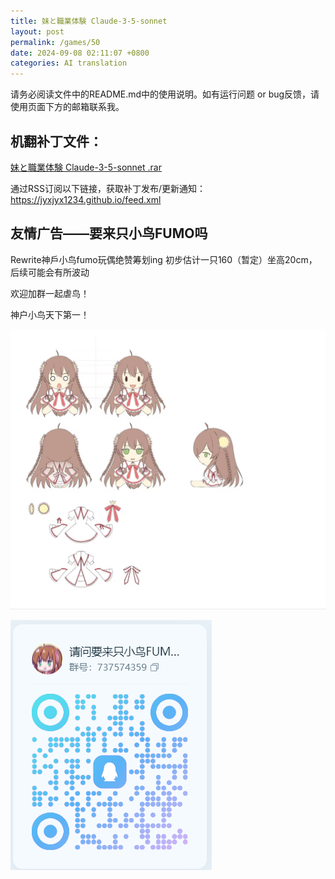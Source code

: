 ```yaml
---
title: 妹と職業体験 Claude-3-5-sonnet 
layout: post
permalink: /games/50
date: 2024-09-08 02:11:07 +0800
categories: AI translation
---
```



请务必阅读文件中的README.md中的使用说明。如有运行问题 or bug反馈，请使用页面下方的邮箱联系我。

## 机翻补丁文件：

[妹と職業体験 Claude-3-5-sonnet .rar](../resources/%E5%A6%B9%E3%81%A8%E8%81%B7%E6%A5%AD%E4%BD%93%E9%A8%93%20Claude-3-5-sonnet%20.rar)

 

通过RSS订阅以下链接，获取补丁发布/更新通知：https://jyxjyx1234.github.io/feed.xml

## 友情广告——要来只小鸟FUMO吗

Rewrite神戶小鸟fumo玩偶绝赞筹划ing 初步估计一只160（暂定）坐高20cm，后续可能会有所波动

欢迎加群一起虐鸟！

神户小鸟天下第一！

![稿图.png](../img/广告/小鸟稿图.png)

![群号.png](../img/广告/群号.png)
